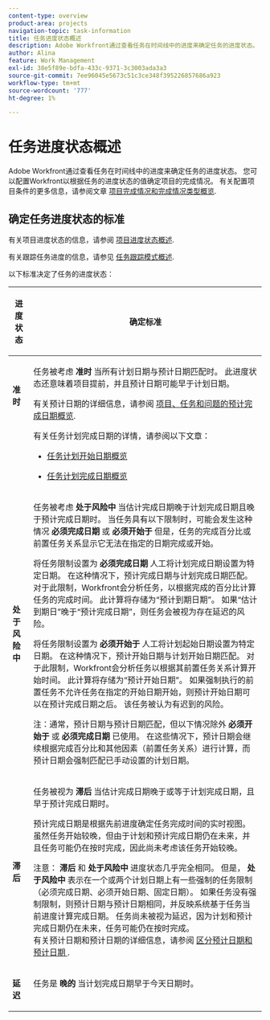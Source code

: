 ```yaml
---
content-type: overview
product-area: projects
navigation-topic: task-information
title: 任务进度状态概述
description: Adobe Workfront通过查看任务在时间线中的进度来确定任务的进度状态。 您可以配置Workfront以根据任务的进度状态的值确定项目的完成情况。 有关配置项目条件的更多信息，请参阅项目条件和条件类型概述一文。
author: Alina
feature: Work Management
exl-id: 38e5f89e-bdfa-433c-9371-3c3003ada3a3
source-git-commit: 7ee96045e5673c51c3ce348f395226857686a923
workflow-type: tm+mt
source-wordcount: '777'
ht-degree: 1%

---
```


# 任务进度状态概述

Adobe Workfront通过查看任务在时间线中的进度来确定任务的进度状态。 您可以配置Workfront以根据任务的进度状态的值确定项目的完成情况。 有关配置项目条件的更多信息，请参阅文章 [项目完成情况和完成情况类型概览](../../../manage-work/projects/manage-projects/project-condition-and-condition-type.md).

## 确定任务进度状态的标准

有关项目进度状态的信息，请参阅 [项目进度状态概述](../../../manage-work/projects/planning-a-project/project-progress-status.md).

有关跟踪任务进度的信息，请参见 [任务跟踪模式概述](../../../manage-work/tasks/task-information/task-tracking-mode.md).

以下标准决定了任务的进度状态：

<table> 
 <col> 
 <col> 
 <thead> 
  <tr> 
   <th> <p><strong>进度状态</strong> </p> </th> 
   <th> <p><strong>确定标准</strong> </p> </th> 
  </tr> 
 </thead> 
 <tbody> 
  <tr valign="top"> 
   <td scope="col"> <p> </p> <p><strong>准时</strong> </p> </td> 
   <td scope="col"> <p>任务被考虑 <strong>准时</strong> 当所有计划日期与预计日期匹配时。 此进度状态还意味着项目提前，并且预计日期可能早于计划日期。</p> <p>有关预计日期的详细信息，请参阅 <a href="../../../manage-work/projects/planning-a-project/project-projected-completion-date.md" class="MCXref xref">项目、任务和问题的预计完成日期概览</a>.</p> <p>有关任务计划完成日期的详情，请参阅以下文章：</p> 
    <ul> 
     <li> <p><a href="../../../manage-work/tasks/task-information/task-planned-start-date.md" class="MCXref xref">任务计划开始日期概览</a> </p> </li> 
     <li> <p><a href="../../../manage-work/tasks/task-information/task-planned-completion-date.md" class="MCXref xref">任务计划完成日期概览</a> </p> </li> 
    </ul> </td> 
  </tr> 
  <tr> 
   <td><p></p> <p><strong>处于风险中</strong> </p> </td> 
   <td><p>任务被考虑 <strong>处于风险中</strong> 当估计完成日期晚于计划完成日期且晚于预计完成日期时。 当任务具有以下限制时，可能会发生这种情况 <strong>必须完成日期</strong> 或 <strong>必须开始于</strong> 但是，任务的完成百分比或前置任务关系显示它无法在指定的日期完成或开始。 </p><p> 将任务限制设置为 <strong>必须完成日期</strong> 人工将计划完成日期设置为特定日期。 在这种情况下，预计完成日期与计划完成日期匹配。 对于此限制，Workfront会分析任务，以根据完成的百分比计算任务的完成时间。 此计算将存储为“预计到期日期”。 如果“估计到期日”晚于“预计完成日期”，则任务会被视为存在延迟的风险。 </p> <p> 将任务限制设置为 <strong>必须开始于</strong> 人工将计划起始日期设置为特定日期。 在这种情况下，预计开始日期与计划开始日期匹配。 对于此限制，Workfront会分析任务以根据其前置任务关系计算开始时间。 此计算将存储为“预计开始日期”。 如果强制执行的前置任务不允许任务在指定的开始日期开始，则预计开始日期可以在预计完成日期之后。 该任务被认为有迟到的风险。 </p> <p>注：通常，预计日期与预计日期匹配，但以下情况除外 <strong>必须开始于</strong> 或 <strong>必须完成日期</strong> 已使用。 在这些情况下，预计日期会继续根据完成百分比和其他因素（前置任务关系）进行计算，而预计日期会强制匹配已手动设置的计划日期。</p> </td> 
  </tr> 
  <tr> 
   <td> <p><strong>滞后</strong> </p> </td> 
   <td> <p>任务被视为 <strong>滞后</strong> 当估计完成日期晚于或等于计划完成日期，且早于预计完成日期时。</p> <p>预计完成日期是根据先前进度确定任务完成时间的实时视图。 虽然任务开始较晚，但由于计划和预计完成日期仍在未来，并且任务可能仍在按时完成，因此尚未考虑该任务开始较晚。</p> <p>注意： <strong>滞后</strong> 和 <strong>处于风险中</strong> 进度状态几乎完全相同。 但是， <strong>处于风险中</strong> 表示在一个或两个计划日期上有一些强制的任务限制（必须完成日期、必须开始日期、固定日期）。 如果任务没有强制限制，则预计日期与预计日期相同，并反映系统基于任务当前进度计算完成日期。 任务尚未被视为延迟，因为计划和预计完成日期仍在未来，任务可能仍在按时完成。<br>有关预计日期和预计日期的详细信息，请参阅 <a href="../../../manage-work/tasks/task-information/differentiate-projected-estimated-dates.md" class="MCXref xref">区分预计日期和预计日期 </a>.</p> </td> 
  </tr> 
  <tr valign="top"> 
   <td> <p><strong>延迟</strong> </p> </td> 
   <td> <p>任务是 <strong>晚的</strong> 当计划完成日期早于今天日期时。<br></p> </td> 
  </tr> 
 </tbody> 
</table>

<!--hiding this because some users find the images confusing, as they don't really show the dates mentioned in the descriptions above. Keep the pictures though, in case some users will complain that we hid them. 

## How task Progress Status updates over time

The different date types in our projects tell us how tasks are progressing over time:

* On Time

  ![](assets/on-time-progress-status-350x233.png)

* At Risk

  ![](assets/at-risk-progress-status-350x233.png)

* Behind

  ![](assets/behind-progress-status-350x233.png)

* Late

  ![](assets/late-progress-status-350x233.png)

-->